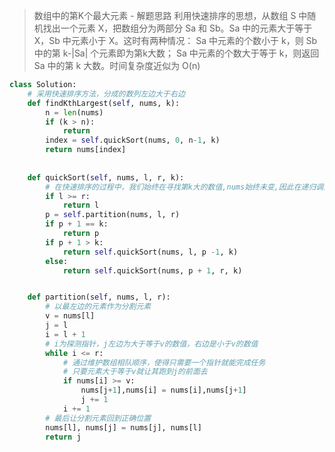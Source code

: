 > 数组中的第K个最大元素 - 解题思路
> 利用快速排序的思想，从数组 S 中随机找出一个元素 X，把数组分为两部分 Sa 和 Sb。Sa 中的元素大于等于 X，Sb 中元素小于 X。这时有两种情况：
> Sa 中元素的个数小于 k，则 Sb 中的第 k-|Sa| 个元素即为第k大数；
> Sa 中元素的个数大于等于 k，则返回 Sa 中的第 k 大数。时间复杂度近似为 O(n)

```Python
class Solution:
    # 采用快速排序方法，分成的数列左边大于右边
    def findKthLargest(self, nums, k):
        n = len(nums)
        if (k > n):
            return
        index = self.quickSort(nums, 0, n-1, k)
        return nums[index]
        
        
    def quickSort(self, nums, l, r, k):
        # 在快速排序的过程中，我们始终在寻找第k大的数值,nums始终未变,因此在递归调用中，k的值应该保持不变
        if l >= r:
            return l
        p = self.partition(nums, l, r)
        if p + 1 == k:
            return p
        if p + 1 > k:
            return self.quickSort(nums, l, p -1, k)
        else:
            return self.quickSort(nums, p + 1, r, k)


    def partition(self, nums, l, r):
        # 以最左边的元素作为分割元素
        v = nums[l]
        j = l
        i = l + 1
        # i为探测指针，j左边为大于等于v的数值，右边是小于v的数值
        while i <= r:
            # 通过维护数组相队顺序，使得只需要一个指针就能完成任务
            # 只要元素大于等于v就让其跑到j的前面去
            if nums[i] >= v:
                nums[j+1],nums[i] = nums[i],nums[j+1]
                j += 1
            i += 1
        # 最后让分割元素回到正确位置
        nums[l], nums[j] = nums[j], nums[l]
        return j
```